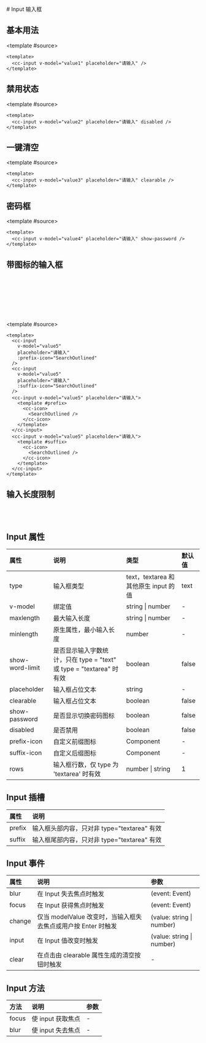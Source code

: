 <ClientOnly>
# Input 输入框

## 基本用法

<script setup>
  import { ref, defineAsyncComponent } from 'vue'
  import { SearchOutlined } from '@vicons/antd'

  const CcInput = defineAsyncComponent(() => import('cc-ui-plus/dist/input'))
  const CcIcon = defineAsyncComponent(() => import('cc-ui-plus/dist/icon'))

  const value1 = ref('')
  const value2 = ref('')
  const value3 = ref('')
  const value4 = ref('')
  const value5 = ref('')
</script>

<demo>
  <cc-input v-model="value1" placeholder="请输入" />

<template #source>

```vue
<template>
  <cc-input v-model="value1" placeholder="请输入" />
</template>
```

 </template> 
</demo>

## 禁用状态

<demo>
  <cc-input v-model="value2" placeholder="请输入" disabled />

<template #source>

```vue
<template>
  <cc-input v-model="value2" placeholder="请输入" disabled />
</template>
```

 </template> 
</demo>

## 一键清空

<demo>
  <cc-input v-model="value3" placeholder="请输入" clearable />

<template #source>

```vue
<template>
  <cc-input v-model="value3" placeholder="请输入" clearable />
</template>
```

 </template> 
</demo>

## 密码框

<demo>
  <cc-input v-model="value4" placeholder="请输入" show-password />

<template #source>

```vue
<template>
  <cc-input v-model="value4" placeholder="请输入" show-password />
</template>
```

 </template> 
</demo>

## 带图标的输入框

<demo>
  <cc-input v-model="value5" placeholder="请输入" :prefix-icon="SearchOutlined" />
  <br />
  <br />
  <cc-input v-model="value5" placeholder="请输入" :suffix-icon="SearchOutlined" />
  <br />
  <br />
  <cc-input v-model="value5" placeholder="请输入">
    <template #prefix>
      <cc-icon>
        <SearchOutlined />
      </cc-icon>
    </template>
  </cc-input>
  <br />
  <br />
  <cc-input v-model="value5" placeholder="请输入">
    <template #suffix>
      <cc-icon>
        <SearchOutlined />
      </cc-icon>
    </template>
  </cc-input>

<template #source>

```vue
<template>
  <cc-input
    v-model="value5"
    placeholder="请输入"
    :prefix-icon="SearchOutlined"
  />
  <cc-input
    v-model="value5"
    placeholder="请输入"
    :suffix-icon="SearchOutlined"
  />
  <cc-input v-model="value5" placeholder="请输入">
    <template #prefix>
      <cc-icon>
        <SearchOutlined />
      </cc-icon>
    </template>
  </cc-input>
  <cc-input v-model="value5" placeholder="请输入">
    <template #suffix>
      <cc-icon>
        <SearchOutlined />
      </cc-icon>
    </template>
  </cc-input>
</template>
```

 </template> 
</demo>

## 输入长度限制

<demo>
  <cc-input v-model="value4" placeholder="请输入" show-word-limit maxlength="10" />
  <br />
  <br />
  <cc-input v-model="value4" placeholder="请输入" type="textarea" show-word-limit maxlength="10" />
<template #source>

```vue
<template>
  <cc-input
    v-model="value4"
    placeholder="请输入"
    show-word-limit
    maxlength="10"
  />
  <cc-input
    v-model="value4"
    placeholder="请输入"
    type="textarea"
    show-word-limit
    maxlength="10"
  />
</template>
```

 </template> 
</demo>

## Input 属性

| 属性            | 说明                                                                 | 类型                                 | 默认值 |
| :-------------- | :------------------------------------------------------------------- | :----------------------------------- | :----- |
| type            | 输入框类型                                                           | text，textarea 和其他原生 input 的值 | text   |
| v-model         | 绑定值                                                               | string \| number                     | -      |
| maxlength       | 最大输入长度                                                         | string \| number                     | -      |
| minlength       | 原生属性，最小输入长度                                               | number                               | -      |
| show-word-limit | 是否显示输入字数统计，只在 type = "text" 或 type = "textarea" 时有效 | boolean                              | false  |
| placeholder     | 输入框占位文本                                                       | string                               | -      |
| clearable       | 输入框占位文本                                                       | boolean                              | false  |
| show-password   | 是否显示切换密码图标                                                 | boolean                              | false  |
| disabled        | 是否禁用                                                             | boolean                              | false  |
| prefix-icon     | 自定义前缀图标                                                       | Component                            | -      |
| suffix-icon     | 自定义后缀图标                                                       | Component                            | -      |
| rows            | 输入框行数，仅 type 为 'textarea' 时有效                             | number \| string                     | 1      |

## Input 插槽

| 属性   | 说明                                        |
| :----- | :------------------------------------------ |
| prefix | 输入框头部内容，只对非 type="textarea" 有效 |
| suffix | 输入框尾部内容，只对非 type="textarea" 有效 |

## Input 事件

| 属性   | 说明                                                          | 参数                      |
| :----- | :------------------------------------------------------------ | :------------------------ |
| blur   | 在 Input 失去焦点时触发                                       | (event: Event)            |
| focus  | 在 Input 获得焦点时触发                                       | (event: Event)            |
| change | 仅当 modelValue 改变时，当输入框失去焦点或用户按 Enter 时触发 | (value: string \| number) |
| input  | 在 Input 值改变时触发                                         | (value: string \| number) |
| clear  | 在点击由 clearable 属性生成的清空按钮时触发                   | -                         |

## Input 方法

| 方法  | 说明              | 参数 |
| :---- | :---------------- | :--- |
| focus | 使 input 获取焦点 | -    |
| blur  | 使 input 失去焦点 | -    |

</ClientOnly>
